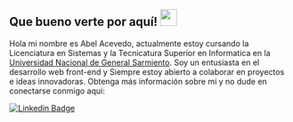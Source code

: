 ## Que bueno verte por aquí! <img src="https://raw.githubusercontent.com/aemmadi/aemmadi/master/wave.gif" width="30px">

Hola mi nombre es Abel Acevedo, actualmente estoy cursando la Licenciatura en Sistemas y la Tecnicatura Superior en Informatica en la [Universidad Nacional de General Sarmiento](https://www.ungs.edu.ar/). Soy un entusiasta en el desarrollo web front-end y Siempre estoy abierto a colaborar en proyectos e ideas innovadoras. Obtenga más información sobre mí y no dude en conectarse conmigo aquí:

[![Linkedin Badge](https://img.shields.io/badge/-AbelAcevedo-blue?style=flat-square&logo=Linkedin&logoColor=white&link=https://www.linkedin.com/in/abel-fernando-acevedo/)](https://www.linkedin.com/in/abel-fernando-acevedo/)
<!--
**Abel3581/Abel3581** is a ✨ _special_ ✨ repository because its `README.md` (this file) appears on your GitHub profile.

Here are some ideas to get you started:

- 🔭 I’m currently working on ...
- 🌱 I’m currently learning ...
- 👯 I’m looking to collaborate on ...
- 🤔 I’m looking for help with ...
- 💬 Ask me about ...
- 📫 How to reach me: ...
- 😄 Pronouns: ...
- ⚡ Fun fact: ...
-->
